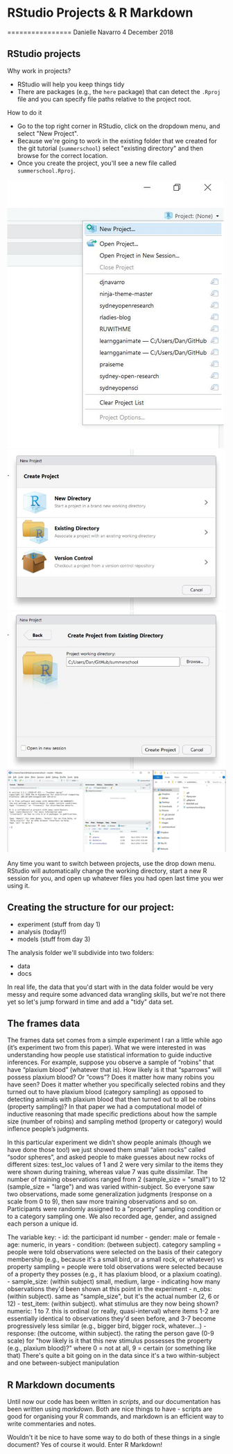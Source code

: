 <h1 class="title toc-ignore display-3">
RStudio Projects & R Markdown
</h1>
================
Danielle Navarro
4 December 2018

<!--

  html_document:
    includes:
      in_header: header.html
    theme: flatly
    highlight: textmate
    css: mystyle.css

-->
RStudio projects
----------------

Why work in projects?

-   RStudio will help you keep things tidy
-   There are packages (e.g., the `here` package) that can detect the `.Rproj` file and you can specify file paths relative to the project root.

How to do it

-   Go to the top right corner in RStudio, click on the dropdown menu, and select "New Project".
-   Because we're going to work in the existing folder that we created for the git tutorial (`summerschool`) select "existing directory" and then browse for the correct location.
-   Once you create the project, you'll see a new file called `summerschool.Rproj`.

![](./images/new_rstudio_project1.jpg) ![](./images/new_rstudio_project2.jpg) ![](./images/new_rstudio_project3.jpg) ![](./images/new_rstudio_project4.jpg)

Any time you want to switch between projects, use the drop down menu. RStudio will automatically change the working directory, start a new R session for you, and open up whatever files you had open last time you wer using it.

Creating the structure for our project:
---------------------------------------

-   experiment (stuff from day 1)
-   analysis (today!!)
-   models (stuff from day 3)

The analysis folder we'll subdivide into two folders:

-   data
-   docs

In real life, the data that you'd start with in the data folder would be very messy and require some advanced data wrangling skills, but we're not there yet so let's jump forward in time and add a "tidy" data set.

The frames data
---------------

The frames data set comes from a simple experiment I ran a little while ago (it’s experiment two from this paper). What we were interested in was understanding how people use statistical information to guide inductive inferences. For example, suppose you observe a sample of “robins” that have “plaxium blood” (whatever that is). How likely is it that “sparrows” will possess plaxium blood? Or “cows”? Does it matter how many robins you have seen? Does it matter whether you specifically selected robins and they turned out to have plaxium blood (category sampling) as opposed to detecting animals with plaxium blood that then turned out to all be robins (property sampling)? In that paper we had a computational model of inductive reasoning that made specific predictions about how the sample size (number of robins) and sampling method (property or category) would inflence people’s judgments.

In this particular experiment we didn’t show people animals (though we have done those too!) we just showed them small “alien rocks” called “sodor spheres”, and asked people to make guesses about new rocks of different sizes: test\_loc values of 1 and 2 were very similar to the items they were shown during training, whereas value 7 was quite dissimilar. The number of training observations ranged from 2 (sample\_size = "small") to 12 (sample\_size = "large") and was varied within-subject. So everyone saw two observations, made some generalization judgments (response on a scale from 0 to 9), then saw more training observations and so on. Participants were randomly assigned to a "property" sampling condition or to a category sampling one. We also recorded age, gender, and assigned each person a unique id.

The variable key: - id: the participant id number - gender: male or female - age: numeric, in years - condition: (between subject). category sampling = people were told observations were selected on the basis of their category membership (e.g., because it's a small bird, or a small rock, or whatever) vs property sampling = people were told observations were selected because of a property they posses (e.g., it has plaxium blood, or a plaxium coating). - sample\_size: (within subject) small, medium, large - indicating how many observations they'd been shown at this point in the experiment - n\_obs: (within subject). same as "sample\_size", but it's the actual number (2, 6 or 12) - test\_item: (within subject). what stimulus are they now being shown? numeric: 1 to 7. this is ordinal (or really, quasi-interval) where items 1-2 are essentially identical to observations they'd seen before, and 3-7 become progressively less similar (e.g., bigger bird, bigger rock, whatever...) - response: (the outcome, within subject). the rating the person gave (0-9 scale) for "how likely is it that this new stimulus possesses the property (e.g., plaxium blood)?" where 0 = not at all, 9 = certain (or something like that) There's quite a bit going on in the data since it's a two within-subject and one between-subject manipulation

R Markdown documents
--------------------

Until now our code has been written in *scripts*, and our documentation has been written using *markdown*. Both are nice things to have - scripts are good for organising your R commands, and markdown is an efficient way to write commentaries and notes.

Wouldn't it be nice to have some way to do both of these things in a single document? Yes of course it would. Enter R Markdown!
